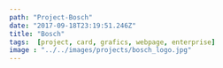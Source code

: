 ```yaml
---
path: "Project-Bosch"
date: "2017-09-18T23:19:51.246Z"
title: "Bosch"
tags:  [project, card, grafics, webpage, enterprise]
image : "../../images/projects/bosch_logo.jpg"
---
```


